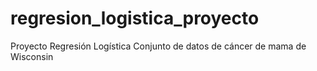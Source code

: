 # regresion_logistica_proyecto
Proyecto Regresión Logística Conjunto de datos de cáncer de mama de Wisconsin
